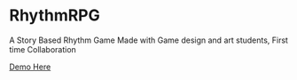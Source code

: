 # RhythmRPG
A Story Based Rhythm Game Made with Game design and art students, First time Collaboration 

[Demo Here](https://www.bilibili.com/video/av37156808)
